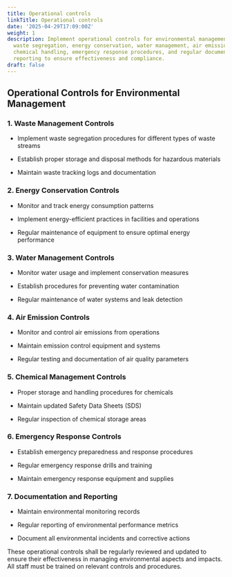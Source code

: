 ```yaml
---
title: Operational controls
linkTitle: Operational controls
date: '2025-04-29T17:09:00Z'
weight: 1
description: Implement operational controls for environmental management, including
  waste segregation, energy conservation, water management, air emission control,
  chemical handling, emergency response procedures, and regular documentation and
  reporting to ensure effectiveness and compliance.
draft: false
---
```



## Operational Controls for Environmental Management

### 1. Waste Management Controls

- Implement waste segregation procedures for different types of waste streams

- Establish proper storage and disposal methods for hazardous materials

- Maintain waste tracking logs and documentation

### 2. Energy Conservation Controls

- Monitor and track energy consumption patterns

- Implement energy-efficient practices in facilities and operations

- Regular maintenance of equipment to ensure optimal energy performance

### 3. Water Management Controls

- Monitor water usage and implement conservation measures

- Establish procedures for preventing water contamination

- Regular maintenance of water systems and leak detection

### 4. Air Emission Controls

- Monitor and control air emissions from operations

- Maintain emission control equipment and systems

- Regular testing and documentation of air quality parameters

### 5. Chemical Management Controls

- Proper storage and handling procedures for chemicals

- Maintain updated Safety Data Sheets (SDS)

- Regular inspection of chemical storage areas

### 6. Emergency Response Controls

- Establish emergency preparedness and response procedures

- Regular emergency response drills and training

- Maintain emergency response equipment and supplies

### 7. Documentation and Reporting

- Maintain environmental monitoring records

- Regular reporting of environmental performance metrics

- Document all environmental incidents and corrective actions

These operational controls shall be regularly reviewed and updated to ensure their effectiveness in managing environmental aspects and impacts. All staff must be trained on relevant controls and procedures.